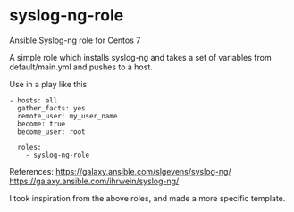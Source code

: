 # syslog-ng-role
Ansible Syslog-ng role for Centos 7

A simple role which installs syslog-ng and takes a set of variables from default/main.yml and pushes to a host.

Use in a play like this
```
- hosts: all
  gather_facts: yes
  remote_user: my_user_name
  become: true
  become_user: root

  roles:
    - syslog-ng-role
```
    
  References:
  https://galaxy.ansible.com/slgevens/syslog-ng/
  https://galaxy.ansible.com/ihrwein/syslog-ng/
  
  I took inspiration from the above roles, and made a more specific template.
